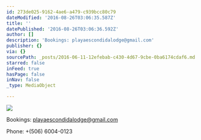 ```yaml
---
id: 273de025-9162-4ae6-a479-c939bcc80c79
dateModified: '2016-08-26T03:06:35.587Z'
title: ''
datePublished: '2016-08-26T03:06:36.592Z'
author: []
description: 'Bookings: playaescondidalodge@gmail.com'
publisher: {}
via: {}
sourcePath: _posts/2016-06-11-12efebab-c430-4d67-9cbe-0ba6174cdaf6.md
starred: false
inFeed: true
hasPage: false
inNav: false
_type: MediaObject

---
```

![](https://the-grid-user-content.s3-us-west-2.amazonaws.com/d3622461-620f-42db-88d5-b48244d95d50.jpg)

Bookings: playaescondidalodge@gmail.com

Phone: +(506) 6004-0123